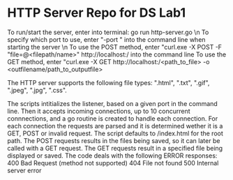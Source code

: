 # HTTP Server Repo for DS Lab1
To run/start the server, enter into terminal: go run http-server.go \n
To specify which port to use, enter "-port <port number>" into the command line when starting the server \n
To use the POST method, enter "curl.exe -X POST -F "file=@<filepath/name>" http://localhost:<port>/<outputfilename> into the command line
To use the GET method, enter "curl.exe -X GET http://localhost:<port>/<path_to_file> -o <outfilename/path_to_outputfile>

The HTTP server supports the following file types: ".html", ".txt", ".gif", ".jpeg", ".jpg", ".css".

The scripts intitializes the listener, based on a given port in the command line.
Then it accepts incoming connections, up to 10 concurrent connnections, and a go routine is created to handle each connection.
For each connection the requests are parsed and it is determined wether it is a GET, POST or invalid request. 
The script defaults to /index.html for the root path.
The POST requests results in the files being saved, so it can later be called with a GET request.
The GET requests result in a specified file being displayed or saved.
The code deals with the following ERROR responses:
400	Bad Request (method not supported)
404	File not found
500	Internal server error

